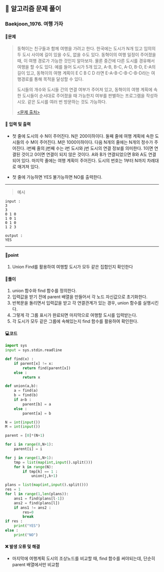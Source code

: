 ## 🐌 알고리즘 문제 풀이

### Baekjoon_1976. 여행 가자

#### 📒문제

> 동혁이는 친구들과 함께 여행을 가려고 한다. 한국에는 도시가 N개 있고 임의의 두 도시 사이에 길이 있을 수도, 없을 수도 있다. 동혁이의 여행 일정이 주어졌을 때, 이 여행 경로가 가능한 것인지 알아보자. 물론 중간에 다른 도시를 경유해서 여행을 할 수도 있다. 예를 들어 도시가 5개 있고, A-B, B-C, A-D, B-D, E-A의 길이 있고, 동혁이의 여행 계획이 E C B C D 라면 E-A-B-C-B-C-B-D라는 여행경로를 통해 목적을 달성할 수 있다.
>
> 도시들의 개수와 도시들 간의 연결 여부가 주어져 있고, 동혁이의 여행 계획에 속한 도시들이 순서대로 주어졌을 때 가능한지 여부를 판별하는 프로그램을 작성하시오. 같은 도시를 여러 번 방문하는 것도 가능하다.
> 
>    [<문제 출처>](https://www.acmicpc.net/problem/1976)



#### :pushpin: 입력 및 출력

- 첫 줄에 도시의 수 N이 주어진다. N은 200이하이다. 둘째 줄에 여행 계획에 속한 도시들의 수 M이 주어진다. M은 1000이하이다. 다음 N개의 줄에는 N개의 정수가 주어진다. i번째 줄의 j번째 수는 i번 도시와 j번 도시의 연결 정보를 의미한다. 1이면 연결된 것이고 0이면 연결이 되지 않은 것이다. A와 B가 연결되었으면 B와 A도 연결되어 있다. 마지막 줄에는 여행 계획이 주어진다. 도시의 번호는 1부터 N까지 차례대로 매겨져 있다.

- 첫 줄에 가능하면 YES 불가능하면 NO를 출력한다.



---

> 예시

```
input :
3
3
0 1 0
1 0 1
0 1 0
1 2 3

output :
YES
```

----




#### 🚀point

1. Union Find를 활용하여 여행할 도시가 모두 같은 집합인지 확인한다



#### 🔎풀이

1.  union 함수와 find 함수를 정의한다.
1.  입력값을 받기 전에 parent 배열을 만들어서 각 노드 자신값으로 초기화한다.
1.  반복문을 돌리면서 입력값을 받고 각 연결관계가 있는 경우, union 함수를 실행시킨다.
1.  그렇게 각 그룹 표시가 완료되면 마지막으로 여행할 도시를 입력받는다.
1.  각 도시가 모두 같은 그룹에 속해있는지 find 함수를 활용하여 확인한다.



#### 💻코드

```python
import sys
input = sys.stdin.readline

def find(x) :
    if parent[x] != x:
        return find(parent[x])
    else :
        return x

def union(a,b):
    a = find(a)
    b = find(b)
    if a<b :
        parent[b] = a
    else :
        parent[a] = b

N = int(input())
M = int(input())

parent = [0]*(N+1)

for i in range(0,N+1):
    parent[i] = i

for j in range(1,N+1):
    tmp = list(map(int,input().split()))
    for k in range(N):
        if tmp[k] == 1 :
            union(j,k+1)

plans = list(map(int,input().split()))
res = 1
for l in range(1,len(plans)):
    ans1 = find(plans[l-1])
    ans2 = find(plans[l])
    if ans1 != ans2 :
        res=0
        break
if res :
    print("YES")
else :
    print("NO")
```



#### ❌ 발생 오류 및 해결

- 마지막에 여행계획 도시의 조상노드를 비교할 때, find 함수를 써야되는데, 단순히 parent 배열에서만 비교함

